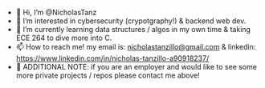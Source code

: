 - 👋 Hi, I’m @NicholasTanz 
- 👀 I’m interested in cybersecurity (crypotgraphy!) & backend web dev. 
- 🌱 I’m currently learning data structures / algos in my own time & taking ECE 264 to dive more into C.
- 📫 How to reach me! my email is: nicholastanzillo@gmail.com & linkedin: https://www.linkedin.com/in/nicholas-tanzillo-a90918237/
- 🌅 ADDITIONAL NOTE: if you are an employer and would like to see some more private projects / repos please contact me above! 
<!---
NicholasTanz/NicholasTanz is a ✨ special ✨ repository because its `README.md` (this file) appears on your GitHub profile.
You can click the Preview link to take a look at your changes.
--->
